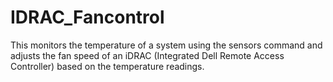 # IDRAC_Fancontrol
This monitors the temperature of a system using the sensors command and adjusts the fan speed of an iDRAC (Integrated Dell Remote Access Controller) based on the temperature readings.
